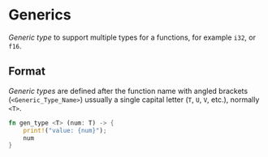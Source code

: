 # Generics

_Generic type_ to support multiple types for a functions, for example `i32`, or `f16`.

## Format

_Generic types_ are defined after the function name with angled brackets (`<Generic_Type_Name>`) ussually a single capital letter (`T`, `U`, `V`, etc.), normally `<T>`.

```rust
fn gen_type <T> (num: T) -> {
	print!("value: {num}");
	num
}

